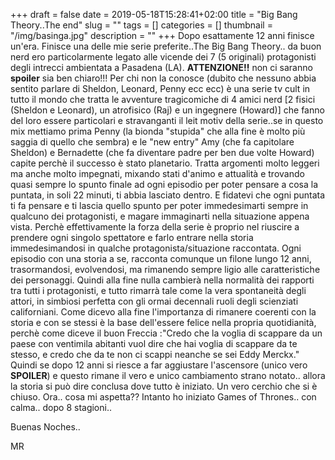 +++
draft = false
date = 2019-05-18T15:28:41+02:00
title = "Big Bang Theory..The end"
slug = ""
tags = []
categories = []
thumbnail = "/img/basinga.jpg"
description = ""
+++
Dopo esattamente 12 anni finisce un'era. Finisce una delle mie serie preferite..The Big Bang Theory.. da buon nerd ero particolarmente legato alle vicende dei 7 (5 originali) protagonisti degli intrecci ambientata a Pasadena (LA). **ATTENZIONE!!** non ci saranno **spoiler** sia ben chiaro!!!
Per chi non la conosce (dubito che nessuno abbia sentito parlare di Sheldon, Leonard, Penny ecc ecc) è una serie tv cult in tutto il mondo che tratta le avventure tragicomiche di 4 amici nerd [2 fisici (Sheldon e Leonard), un atrofisico (Raj) e un ingegnere (Howard)] che fanno del loro essere particolari e stravanganti il leit motiv della serie..se in questo mix mettiamo prima Penny (la bionda "stupida" che alla fine è molto più saggia di quello che sembra) e le "new entry" Amy (che fa capitolare Sheldon) e Bernadette (che fa diventare padre per ben due volte Howard) capite perchè il successo è stato planetario. Tratta argomenti molto leggeri ma anche molto impegnati, mixando stati d'animo e attualità e trovando quasi sempre lo spunto finale ad ogni episodio per poter pensare a cosa  la puntata, in soli 22 minuti, ti abbia lasciato dentro. E fidatevi che ogni puntata ti fa pensare e ti lascia quello spunto per poter immedesimarti sempre in qualcuno dei protagonisti, e magare immaginarti nella situazione appena vista. Perchè effettivamente la forza della serie è proprio nel riuscire a prendere ogni singolo spettatore e farlo entrare nella storia immedesimandosi in qualche protagonista/situazione raccontata.
Ogni episodio con una storia a se, racconta comunque un filone lungo 12 anni, trasormandosi, evolvendosi, ma rimanendo sempre ligio alle caratteristiche dei personaggi. Quindi alla fine nulla cambierà nella normalità dei rapporti tra tutti i protagonisti, e tutto rimarrà tale come la vera spontaneità degli attori, in simbiosi perfetta con gli ormai decennali ruoli degli scienziati californiani.
Come dicevo alla fine l'importanza di rimanere coerenti con la storia e con se stessi è la base dell'essere felice nella propria quotidianità, perchè come diceve il buon Freccia :"Credo che la voglia di scappare da un paese con ventimila abitanti vuol dire che hai voglia di scappare da te stesso, e credo che da te non ci scappi neanche se sei Eddy Merckx."
Quindi se dopo 12 anni si riesce a far aggiustare l'ascensore (unico vero **SPOILER**) e questo rimane il vero e unico cambiamento strano notato.. allora la storia si può dire conclusa dove tutto è iniziato. Un vero cerchio che si è chiuso.
Ora.. cosa mi aspetta?? Intanto ho iniziato Games of Thrones.. con calma.. dopo 8 stagioni..

Buenas Noches..

MR
